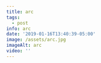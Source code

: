 ```yaml
---
title: arc
tags:
  - post
info: arc
date: '2019-01-16T13:40:39-05:00'
image: /assets/arc.jpg
imageAlt: arc
video: ''
---
```


